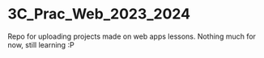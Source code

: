 # 3C_Prac_Web_2023_2024
Repo for uploading projects made on web apps lessons.
Nothing much for now, still learning :P
